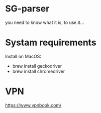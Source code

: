 # SG-parser
you need to know what it is, to use it...

# Systam requirements
Install on MacOS:
- brew install geckodriver
- brew install chromedriver

# VPN
https://www.vpnbook.com/